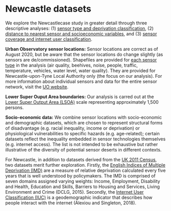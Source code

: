 
# Newcastle datasets
We explore the Newcastlecase study in greater detail through three descriptive analyses: (1) [sensor type and deprivation classification](https://github.com/CaitHRobinson/SpatialInequalityintheSmartCity/tree/master/Newcastle/SensorType), (2) [distance to nearest sensor and socioeconomic variables](https://github.com/CaitHRobinson/SpatialInequalityintheSmartCity/tree/master/Newcastle/DistancetoNearestSensor), and (3) [sensor coverage and internet user classification](https://github.com/CaitHRobinson/SpatialInequalityintheSmartCity/tree/master/Newcastle/InternetUsers).

**Urban Observatory sensor locations:** Sensor locations are correct as of August 2020, but be aware that the sensor locations do change slightly (as sensors are de/commissioned). Shapefiles are provided for [each sensor type](https://github.com/CaitHRobinson/SpatialInequalityintheSmartCity/tree/master/Newcastle/Sensors) in the analysis (air quality, beehives, noise, people, traffic, temperature, vehicles, water level, water quality). They are provided for Newcastle-upon-Tyne Local Authority only (the focus on our analysis). For more information about individual sensors and data for the entire sensor network, visit the [UO website](https://urbanobservatory.ac.uk/).

**Lower Super Ouput Area boundaries:** Our analysis is carred out at the [Lower Super Output Area (LSOA)](https://www.ons.gov.uk/methodology/geography/ukgeographies/censusgeographyhttps://www.ons.gov.uk/methodology/geography/ukgeographies/censusgeography) scale representing approximately 1,500 persons. 

**Socio-economic data:** We combine sensor locations with socio-economic and demographic datasets, which are chosen to represent structural forms of disadvantage (e.g. racial inequality, income or deprivation) or physiological vulnerabilities to specific hazards (e.g. age-related); certain datasets reflect the inequality embedded in sensor technologies themselves (e.g. internet access). The list is not intended to be exhaustive but rather illustrative of the diversity of potential sensor deserts in different contexts.

For Newcastle, in addition to datasets derived from the [UK 2011 Census](https://www.nomisweb.co.uk/), two datasets merit further exploration. Firstly, the [English Indices of Multiple Deprivation (IMD)](https://www.gov.uk/government/statistics/english-indices-of-deprivation-2015) are a measure of relative deprivation calculated every five years that is well understood by policymakers. The IMD is comprised of seven domains assigned varying weights: Income, Employment, Disability and Health, Education and Skills, Barriers to Housing and Services, Living Environment and Crime (DCLG, 2015). Secondly, the [Internet User Classification (IUC)](https://data.cdrc.ac.uk/dataset/internet-user-classification) is a geodemographic indicator that describes how people interact with the internet (Alexiou and Singleton, 2018).






